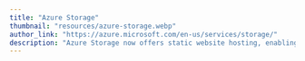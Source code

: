 ```yaml
---
title: "Azure Storage"
thumbnail: "resources/azure-storage.webp"
author_link: "https://azure.microsoft.com/en-us/services/storage/"
description: "Azure Storage now offers static website hosting, enabling you to deploy cost-effective and scalable modern web applications."
---
```

